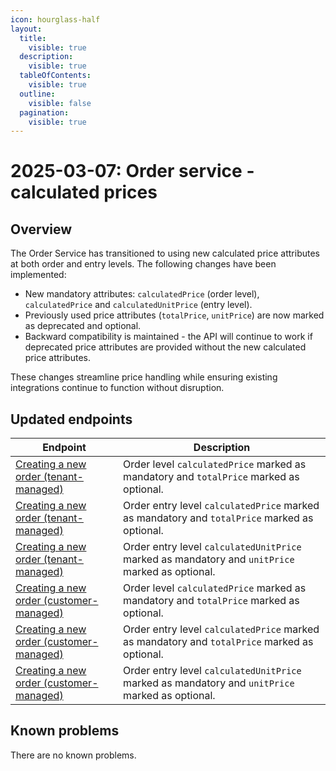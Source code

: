 ```yaml
---
icon: hourglass-half
layout:
  title:
    visible: true
  description:
    visible: true
  tableOfContents:
    visible: true
  outline:
    visible: false
  pagination:
    visible: true
---
```

# 2025-03-07: Order service - calculated prices

## Overview

The Order Service has transitioned to using new calculated price attributes at both order and entry levels. The following changes have been implemented:

* New mandatory attributes: `calculatedPrice` (order level), `calculatedPrice` and `calculatedUnitPrice` (entry level).
* Previously used price attributes (`totalPrice`, `unitPrice`) are now marked as deprecated and optional.
* Backward compatibility is maintained - the API will continue to work if deprecated price attributes are provided without the new calculated price attributes.

These changes streamline price handling while ensuring existing integrations continue to function without disruption.


## Updated endpoints

| Endpoint                                                                                          | Description                                                                                     |
|---------------------------------------------------------------------------------------------------|-------------------------------------------------------------------------------------------------|
| [Creating a new order (tenant-managed)](https://developer.emporix.io/documentation-portal/api-references/api-guides-and-references/api-references/orders/order/api-reference/orders-tenant-managed#post-order-v2-tenant-salesorders) | Order level `calculatedPrice` marked as mandatory and `totalPrice` marked as optional.          |
| [Creating a new order (tenant-managed)](https://developer.emporix.io/documentation-portal/api-references/api-guides-and-references/api-references/orders/order/api-reference/orders-tenant-managed#post-order-v2-tenant-salesorders) | Order entry level `calculatedPrice` marked as mandatory and `totalPrice` marked as optional.    |
| [Creating a new order (tenant-managed)](https://developer.emporix.io/documentation-portal/api-references/api-guides-and-references/api-references/orders/order/api-reference/orders-tenant-managed#post-order-v2-tenant-salesorders) | Order entry level `calculatedUnitPrice` marked as mandatory and `unitPrice` marked as optional. |
| [Creating a new order (customer-managed)](https://developer.emporix.io/documentation-portal/api-references/api-guides-and-references/api-references/orders/order/api-reference/orders-customer-managed#post-order-v2-tenant-orders)        | Order level `calculatedPrice` marked as mandatory and `totalPrice` marked as optional.          |
| [Creating a new order (customer-managed)](https://developer.emporix.io/documentation-portal/api-references/api-guides-and-references/api-references/orders/order/api-reference/orders-customer-managed#post-order-v2-tenant-orders)        | Order entry level `calculatedPrice` marked as mandatory and `totalPrice` marked as optional.    |
| [Creating a new order (customer-managed)](https://developer.emporix.io/documentation-portal/api-references/api-guides-and-references/api-references/orders/order/api-reference/orders-customer-managed#post-order-v2-tenant-orders)        | Order entry level `calculatedUnitPrice` marked as mandatory and `unitPrice` marked as optional. |


## Known problems

There are no known problems.